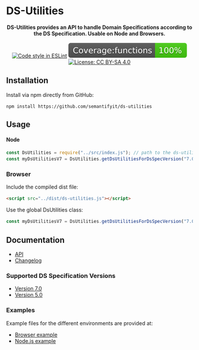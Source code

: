 # DS-Utilities

<div align="center">
<b>
DS-Utilities provides an API to handle Domain Specifications according to the DS Specification. Usable on Node and Browsers.</b>
<br><br>
<a href="https://eslint.org/"><img src="https://img.shields.io/badge/code%20style-ESLint-brightgreen" alt="Code style in ESLint" /></a>
<img src="https://raw.githubusercontent.com/semantifyit/ds-utilities/main/coverage/badge-functions.svg?sanitize=true" alt="Jest Test Coverage Functions" />
<a href="https://www.apache.org/licenses/LICENSE-2.0"><img src="https://img.shields.io/badge/License-Apache%202.0-blue.svg" alt="License: CC BY-SA 4.0" /></a>
</div>

## Installation

Install via npm directly from GitHub:

```shell
npm install https://github.com/semantifyit/ds-utilities
``` 

## Usage

#### Node

```javascript 
const DsUtilities = require("../src/index.js"); // path to the ds-utilities folder
const myDsUtilitiesV7 = DsUtilities.getDsUtilitiesForDsSpecVersion("7.0");
``` 

### Browser

Include the compiled dist file:

```html 
<script src="../dist/ds-utilities.js"></script>
``` 

Use the global DsUtilities class:

```javascript 
const myDsUtilitiesV7 = DsUtilities.getDsUtilitiesForDsSpecVersion("7.0");
``` 

## Documentation

* [API](API.md)
* [Changelog](HISTORY.md)

### Supported DS Specification Versions

* [Version 7.0](https://gitbook.semantify.it/domainspecifications/ds-v7)
* [Version 5.0](https://gitbook.semantify.it/domainspecifications/ds-v5)

### Examples

Example files for the different environments are provided at:

* [Browser example](./examples/example-browser.html)
* [Node.js example](./examples/example-node.js)